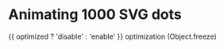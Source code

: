Animating 1000 SVG dots
=======================

{{ optimized ? 'disable' : 'enable' }} optimization (Object.freeze)
